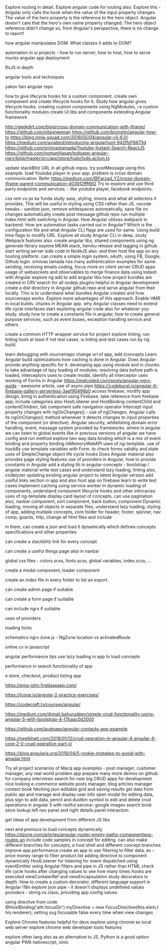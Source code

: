 Explore routing in detail. Explore angular code for routing also.
Explore this - Angular only calls the hook when the value of the input property changes. The value of the hero property is the reference to the hero object. Angular doesn't care that the hero's own name property changed. The hero object reference didn't change so, from Angular's perspective, there is no change to report!

how angular manipulates DOM. What classes it adds to DOM?


automation in ui projects - how to run server, how to host, how to serve mocks
angular app deployment


RxJS in depth

angular tools and techniques


yakov fain angular repo

how to give lifecycle hooks for a custom component. create own component and create lifecycle hooks for it. Study how angular gives lifecycle hooks.
creating custom components using NgModules, i.e custom functionality modules
create UI libs and components
extending Angular framework


http://geekdirt.com/blog/cross-domain-communication-with-iframe/
https://github.com/nitayneeman
https://github.com/brunolm/angular-how-to
https://blog.ninja-squad.com/2018/05/04/angular-cli-6.0/
https://medium.com/aviabird/introducing-angularhunt-942ffd78673d
https://github.com/srinivastamada/Youtube-Instant-Search-ReactJS
https://github.com/nomanHasan/todoapp-angular-ngrx/blob/master/src/app/store/todo/todo.action.ts


update stackBlitz URL in all github repos.
try postMessage using this example. load Youtube player in your app. problem is cross domain communication. Refer https://medium.com/@Farzad_YZ/cross-domain-iframe-parent-communication-403912fff692
Try to explore and use third party endpoints and services. - like youtube player, facebook endpoints.

css rem vs px ka funda
study sass, styling, mixins and what all selectors it provides. This will be useful in styling using CSS rather than JS.
vscode tweaks - sanitize json, remove whitespaces automatically, save file on changes automatically
create post message github repo
run multiple index.html with switching in Angular.
How Angular utilizes webpack in backend. How are automation tasks carried out in Angular? Which is the configuration file and what Angular CLI flags are used for same. Using build time flags to modify URL. Explore all
study Angular CLI in deep. study Webpack features also.
create angular libs, shared components using ng generate library
explore MEAN stack, heroku
release and tagging in github
start writing server side code in NodeJS also. and then host the app on any hosting platform. can create a simple login system, oAuth, using FB, Google, Github login. srinivas tamada has many authentication examples for same.
sending, receiving emails coding, focus more on client server CRUD apps
usage of websockets and observables to merge finance data
using lodash with Angular
explore ng add to add angular libs
how project bundles are created in CRV
search for all nodejs plugins helpful in Angular development
create a dist directory in Angular github repo and serve angular from their locally. This is to understand what bundles Angular creates and how sourcemaps works. Explore more advantages of this approach.
Enable HMR in local builds. chunks in Angular app.
why Angular classes need to extend life cycle interfaces
start exploring angular code also for whatever you study.
study how to create a constants file in angular, how to create general purpose services, such as event buses, exception handling service and others


create a common HTTP wrapper service for project
explore linting, run linting tools at least if not test cases.
is linting and test cases run by ng build.

learn debugging with sourcemaps
change url of app, add /concepts
Learn Angular build optimizations
how caching is done in Angular. Does Angular provide anything specific for it.
developing app using module and in chunks to take advantage of lazy loading of modules.
resolving data before path is loaded, interceptors uses to create modal, identify all interceptor uses
working of Forms in Angular
https://malcoded.com/posts/angular-ngrx-guide - awesome article, use of async pipe
https://codeburst.io/angular-6-firebase-gallery-serverless-3aef90496b0
access firebase, modify app design, bring in authentication using Firebase, take reference from firebase app, include categories also
HostListener and HostBinding
contentChild and contentChildren, tab component
safe navigation operator
Intercept input property changes with ngOnChanges() - use of ngChanges. Angular calls its ngOnChanges() method whenever it detects changes to input properties of the component (or directive).
Angular security, whitelisting domain
error handling, event, message system provided by frameworks.
where in angular we can listen to global events like in previous versions of angular we have config and run method
explore two way data binding which is a mix of event binding and property binding
inMemoryWebAPI
uses of ng-template.
use of trackBy
use template variables with Form. to check forms validity and state
uses of SimpleChange object
life cycle hooks
Does Angular material also provides page styling features
use of providers in Angular, how to provide constants in Angular
add a styling lib in angular-concepts - bootstrap / angular material
write test cases and understand lazy loading, linting also, codelyzer
updating existing angular project to latest Angular version
add useful links section in app and also host app on firebase
learn to write test cases
implement caching using service worker
In dynamic loading of components, understand component lifecycle hooks and other intricacies
uses of ng-template
display card layout of concepts, can use pagination also, navbar component, sort component, back button, component Dynamic loading, moving all objects in separate files, understand lazy loading, styling of app, adding multiple concepts, core folder for header, footer, spinner, nav comp, guards, http, change all html files and include <section> in them, can create a json and load it dynamically which defines concepts specifications and other properties

can create a stackblitz link for every concept

can create a useful things page also in navbar

global css files - colors.scss, fonts.scss, global variables, index.scss, ...

create a modal component, loader component

create an index file in every folder to list an export.

can create admin page if suitable

can create a form page if suitable

can include ngrx if suitable

uses of providers

loading fonts

schematics
ngrx
zone.js - NgZone
location vs activatedRoute

online cv in javascript

angular performance tips
use lazy loading in app to load concepts

performance in search functionality of app

e store, checkout, product listing app


https://ema-john.firebaseapp.com/

https://jcoop.io/angular-2-practice-exercises/

https://codecraft.tv/courses/angular/

https://medium.com/@mail.bahurudeen/simple-crud-functionality-using-angular-5-with-bootstrap-4-f7baac0d2000

https://github.com/avatsaev/angular-contacts-app-example

https://neelbhatt.com/2018/01/12/crud-operation-in-angular-4-angular-4-core-2-0-crud-operation-part-ii/

https://blog.angularjs.org/2016/04/5-rookie-mistakes-to-avoid-with-angular.html


Try all project scenarios of Macq
app examples - post manager, customer manager, any real world problem app
prepare many more demos on github for company interviews
search for new big CRUD apps for development
nice looking e-commerce website
posts manager, blog articles manager
contact book
fetching json editable grid and saving results
get data from public api and manage and display user info
open modal for editing data, plus sign to add data, pencil and dustbin symbol to edit and delete
crud operations in angular 5 with restful service- google images search
book store lookup
left nav panel and right details panel interaction

get ideas of app development from different JS libs


next and previous to load concepts dynamically
https://dzone.com/articles/angular-router-empty-paths-componentless-routes-an
include code samples in concept for editing. can also make different branches for concepts, a host shell and different concept branches
improve app performance 
create an app to use filtering to filter data. ex - price money range to filter product list
adding directive to component dynamically
HostListener for listening for event dispatched using eventEmitter
using Angular filters and pipe in JS rather than HTML
check life cycle hooks after changing values to see how many times hooks are executed
viewContaierRef and viewEncapsulation
study decorators in depth. How to create a custom decorator.
different language support in Angular i18n
explore json pipe - it doesn't displays undefined values
providers - string vs class, providing app config values

using directive from code
@HostBinding('attr.focusDir') myDirective = new FocusDirective(this.elem,this.renderer); 
setting svg focusable false every time when view changes


Explore Chrome features helpful for devs
explore using chrome as local web server
explore chrome web developer tools features

explore other lang also as an alternative to JS. Python is a good option
angular PWA
nativescript, ionic
